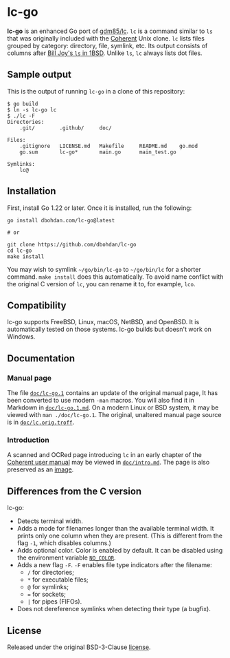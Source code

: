 # lc-go

**lc-go** is an enhanced Go port of [gdm85/lc](https://github.com/gdm85/lc).
`lc` is a command similar to `ls` that was originally included with the [Coherent](https://en.wikipedia.org/wiki/Coherent_(operating_system)) Unix clone.
`lc` lists files grouped by category: directory, file, symlink, etc.
Its output consists of columns after [Bill Joy's `ls` in 1BSD](https://tldp.org/LDP/LG/issue48/fischer.html).
Unlike `ls`, `lc` always lists dot files.

## Sample output

This is the output of running `lc-go` in a clone of this repository:

```none
$ go build
$ ln -s lc-go lc
$ ./lc -F
Directories:
    .git/        .github/     doc/

Files:
    .gitignore   LICENSE.md   Makefile     README.md    go.mod
    go.sum       lc-go*       main.go      main_test.go

Symlinks:
    lc@
```

## Installation

First, install Go 1.22 or later.
Once it is installed, run the following:

```shell
go install dbohdan.com/lc-go@latest

# or

git clone https://github.com/dbohdan/lc-go
cd lc-go
make install
```

You may wish to symlink `~/go/bin/lc-go` to `~/go/bin/lc` for a shorter command.
`make install` does this automatically.
To avoid name conflict with the original C version of `lc`, you can rename it to, for example, `lco`.

## Compatibility

lc-go supports FreeBSD, Linux, macOS, NetBSD, and OpenBSD.
It is automatically tested on those systems.
lc-go builds but doesn't work on Windows.

## Documentation

### Manual page

The file [`doc/lc-go.1`](doc/lc-go.1) contains an update of the original manual page,
It has been converted to use modern `-man` macros.
You will also find it in Markdown in [`doc/lc-go.1.md`](doc/lc-go.1.md).
On a modern Linux or BSD system, it may be viewed with `man ./doc/lc-go.1`.
The original, unaltered manual page source is in [`doc/lc.orig.troff`](doc/lc.orig.troff).

### Introduction

A scanned and OCRed page introducing `lc` in an early chapter of the [Coherent user manual](https://archive.org/details/CoherentMan/page/n48/mode/1up) may be viewed in [`doc/intro.md`](doc/intro.md).
The page is also preserved as an [image](doc/intro.png).

## Differences from the C version

lc-go:

- Detects terminal width.
- Adds a mode for filenames longer than the available terminal width.
  It prints only one column when they are present.
  (This is different from the flag `-1`, which disables columns.)
- Adds optional color.
  Color is enabled by default.
  It can be disabled using the environment variable [`NO_COLOR`](https://no-color.org/).
- Adds a new flag `-F`.
  `-F` enables file type indicators after the filename:
  - `/` for directories;
  - `*` for executable files;
  - `@` for symlinks;
  - `=` for sockets;
  - `|` for pipes (FIFOs).
- Does not dereference symlinks when detecting their type (a bugfix).

## License

Released under the original BSD-3-Clause [license](LICENSE.md).

